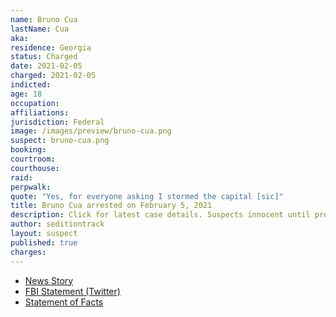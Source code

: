 ```yaml
---
name: Bruno Cua
lastName: Cua
aka:
residence: Georgia
status: Charged
date: 2021-02-05
charged: 2021-02-05
indicted:
age: 18
occupation:
affiliations:
jurisdiction: Federal
image: /images/preview/bruno-cua.png
suspect: bruno-cua.png
booking:
courtroom:
courthouse:
raid:
perpwalk:
quote: "Yes, for everyone asking I stormed the capital [sic]"
title: Bruno Cua arrested on February 5, 2021
description: Click for latest case details. Suspects innocent until proven guilty.
author: seditiontrack
layout: suspect
published: true
charges:
---
```

- [News Story](https://www.ajc.com/news/metro-atlanta-teen-charged-in-us-capitol-attack/U7EPRZANXVBFPB7KRW7EQ3VRIE/)
- [FBI Statement (Twitter)](https://twitter.com/FBIAtlanta/status/1358082973623533571?s=20)
- [Statement of Facts](https://assets.documentcloud.org/documents/20475133/bruno_cua.pdf)